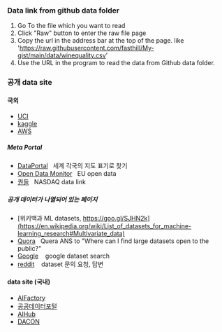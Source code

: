 ### Data link from github data folder
1. Go To the file which you want to read
2. Click "Raw" button to enter the raw file page
3. Copy the url in the address bar at the top of the page. like 'https://raw.githubusercontent.com/fasthill/My-gist/main/data/winequality.csv'
4. Use the URL in the program to read the data from Github data folder.


### 공개 data site 
#### 국외
* [UCI](https://archive.ics.uci.edu/ml/)
* [kaggle](https://www.kaggle.com/datasets)
* [AWS](https://registry.opendata.aws)

##### Meta Portal
* [DataPortal](http://dataportals.org/) &nbsp;&nbsp;세계 각국의 지도 표기로 찾기
* [Open Data Monitor](http://opendatamonitor.eu) &nbsp;&nbsp;EU open data
* [퀀들](http://quandl.com) &nbsp;&nbsp;NASDAQ data link

##### 공개 데이터가 나열되어 있는 페이지
* [위키백과 ML datasets, https://goo.gl/SJHN2k](https://en.wikipedia.org/wiki/List_of_datasets_for_machine-learning_research#Multivariate_data)
* [Quora](https://homl.info/10) &nbsp;&nbsp;Quera ANS to "Where can I find large datasets open to the public?"
* [Google](https://toolbox.google.com/datasetsearch) &nbsp;&nbsp; google dataset search
* [reddit](https://www.reddit.com/r/datasets) &nbsp;&nbsp; dataset 문의 요청, 답변


#### data site (국내)
* [AIFactory](https://aifactory.space)
* [공공데이터포털](https://www.data.go.kr/)
* [AIHub](https://www.aihub.or.kr)
* [DACON](https://dacon.io)
